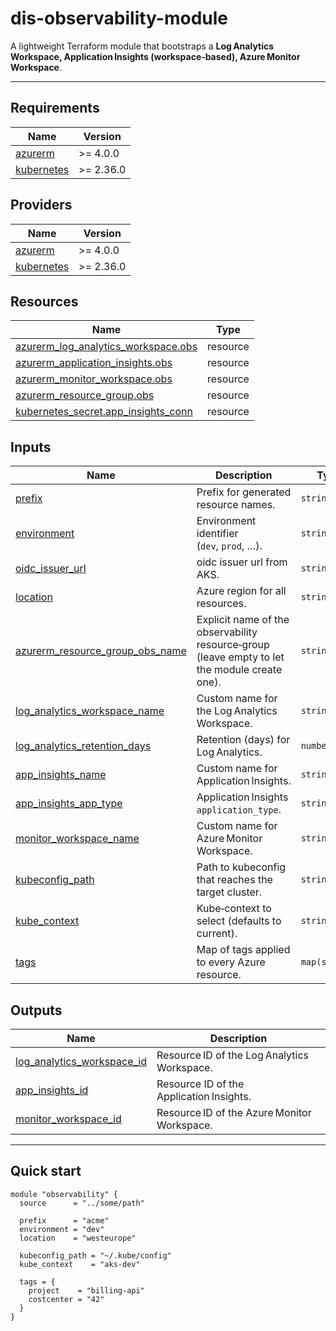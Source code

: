 # dis-observability-module

A lightweight Terraform module that bootstraps a **Log Analytics Workspace, Application Insights (workspace‑based), Azure Monitor Workspace**.

---

## Requirements

| Name | Version |
|------|---------|
| <a name="requirement_azurerm"></a> [azurerm](#requirement_azurerm) | >= 4.0.0 |
| <a name="requirement_kubernetes"></a> [kubernetes](#requirement_kubernetes) | >= 2.36.0 |

## Providers

| Name | Version |
|------|---------|
| <a name="provider_azurerm"></a> [azurerm](#provider_azurerm) | >= 4.0.0 |
| <a name="provider_kubernetes"></a> [kubernetes](#provider_kubernetes) | >= 2.36.0 |

## Resources

| Name | Type |
|------|------|
| [azurerm_log_analytics_workspace.obs](https://registry.terraform.io/providers/hashicorp/azurerm/latest/docs/resources/log_analytics_workspace) | resource |
| [azurerm_application_insights.obs](https://registry.terraform.io/providers/hashicorp/azurerm/latest/docs/resources/application_insights) | resource |
| [azurerm_monitor_workspace.obs](https://registry.terraform.io/providers/hashicorp/azurerm/latest/docs/resources/monitor_workspace) | resource |
| [azurerm_resource_group.obs](https://registry.terraform.io/providers/hashicorp/azurerm/latest/docs/resources/resource_group) | resource |
| [kubernetes_secret.app_insights_conn](https://registry.terraform.io/providers/hashicorp/kubernetes/latest/docs/resources/secret) | resource |

## Inputs

| Name | Description | Type | Default | Required |
|------|-------------|------|---------|:--------:|
| <a name="input_prefix"></a> [prefix](#input_prefix) | Prefix for generated resource names. | `string` | `""` | **yes** |
| <a name="input_environment"></a> [environment](#input_environment) | Environment identifier (`dev`, `prod`, …). | `string` | `""` | **yes** |
| <a name="input_oidc_issuer_url"></a> [oidc_issuer_url](#input_oidc_issuer_url) | oidc issuer url from AKS. | `string` | `""` | **yes** |
| <a name="input_location"></a> [location](#input_location) | Azure region for all resources. | `string` | `"norwayeast"` | no |
| <a name="input_azurerm_resource_group_obs_name"></a> [azurerm_resource_group_obs_name](#input_azurerm_resource_group_obs_name) | Explicit name of the observability resource‑group (leave empty to let the module create one). | `string` | `""` | no |
| <a name="input_log_analytics_workspace_name"></a> [log_analytics_workspace_name](#input_log_analytics_workspace_name) | Custom name for the Log Analytics Workspace. | `string` | `""` | no |
| <a name="input_log_analytics_retention_days"></a> [log_analytics_retention_days](#input_log_analytics_retention_days) | Retention (days) for Log Analytics. | `number` | `30` | no |
| <a name="input_app_insights_name"></a> [app_insights_name](#input_app_insights_name) | Custom name for Application Insights. | `string` | `""` | no |
| <a name="input_app_insights_app_type"></a> [app_insights_app_type](#input_app_insights_app_type) | Application Insights `application_type`. | `string` | `"web"` | no |
| <a name="input_monitor_workspace_name"></a> [monitor_workspace_name](#input_monitor_workspace_name) | Custom name for Azure Monitor Workspace. | `string` | `""` | no |
| <a name="input_kubeconfig_path"></a> [kubeconfig_path](#input_kubeconfig_path) | Path to kubeconfig that reaches the target cluster. | `string` | `"~/.kube/config"` | no |
| <a name="input_kube_context"></a> [kube_context](#input_kube_context) | Kube‑context to select (defaults to current). | `string` | `""` | no |
| <a name="input_tags"></a> [tags](#input_tags) | Map of tags applied to every Azure resource. | `map(string)` | `{}` | no |

## Outputs

| Name | Description |
|------|-------------|
| <a name="output_log_analytics_workspace_id"></a> [log_analytics_workspace_id](#output_log_analytics_workspace_id) | Resource ID of the Log Analytics Workspace. |
| <a name="output_app_insights_id"></a> [app_insights_id](#output_app_insights_id) | Resource ID of the Application Insights. |
| <a name="output_monitor_workspace_id"></a> [monitor_workspace_id](#output_monitor_workspace_id) | Resource ID of the Azure Monitor Workspace. |

---

## Quick start

```hcl
module "observability" {
  source      = "../some/path"

  prefix      = "acme"
  environment = "dev"
  location    = "westeurope"

  kubeconfig_path = "~/.kube/config"
  kube_context    = "aks-dev"

  tags = {
    project    = "billing-api"
    costcenter = "42"
  }
}
